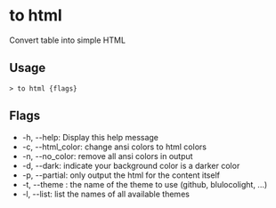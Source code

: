 # to html
Convert table into simple HTML

## Usage
```shell
> to html {flags} 
 ```

## Flags
* -h, --help: Display this help message
* -c, --html_color: change ansi colors to html colors
* -n, --no_color: remove all ansi colors in output
* -d, --dark: indicate your background color is a darker color
* -p, --partial: only output the html for the content itself
* -t, --theme <string>: the name of the theme to use (github, blulocolight, ...)
* -l, --list: list the names of all available themes

